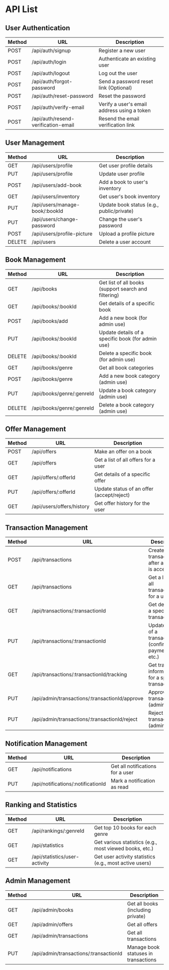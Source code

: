 # API List

## User Authentication

| Method | URL                                        | Description                                                |
|--------|--------------------------------------------|------------------------------------------------------------|
| POST   | /api/auth/signup                           | Register a new user                                        |
| POST   | /api/auth/login                            | Authenticate an existing user                              |
| POST   | /api/auth/logout                           | Log out the user                                           |
| POST   | /api/auth/forgot-password                  | Send a password reset link (Optional)                      |
| POST   | /api/auth/reset-password                   | Reset the password                                         |
| POST   | /api/auth/verify-email                     | Verify a user's email address using a token                |
| POST   | /api/auth/resend-verification-email        | Resend the email verification link                         |

## User Management

| Method | URL                                        | Description                                                |
|--------|--------------------------------------------|------------------------------------------------------------|
| GET    | /api/users/profile                         | Get user profile details                                   |
| PUT    | /api/users/profile                         | Update user profile                                        |
| POST   | /api/users/add-book                        | Add a book to user's inventory                             |
| GET    | /api/users/inventory                       | Get user's book inventory                                  |
| PUT    | /api/users/manage-book/:bookId             | Update book status (e.g., public/private)                  |
| PUT    | /api/users/change-password                 | Change the user's password                                 |
| POST   | /api/users/profile-picture                 | Upload a profile picture                                   |
| DELETE | /api/users                                 | Delete a user account                                      |

## Book Management

| Method | URL                                        | Description                                                |
|--------|--------------------------------------------|------------------------------------------------------------|
| GET    | /api/books                                 | Get list of all books (support search and filtering)       |
| GET    | /api/books/:bookId                         | Get details of a specific book                             |
| POST   | /api/books/add                             | Add a new book (for admin use)                             |
| PUT    | /api/books/:bookId                         | Update details of a specific book (for admin use)          |
| DELETE | /api/books/:bookId                         | Delete a specific book (for admin use)                     |
| GET    | /api/books/genre                           | Get all book categories                                    |
| POST   | /api/books/genre                           | Add a new book category (admin use)                        |
| PUT    | /api/books/genre/:genreId                  | Update a book category (admin use)                         |
| DELETE | /api/books/genre/:genreId                  | Delete a book category (admin use)                         |

## Offer Management

| Method | URL                                        | Description                                                |
|--------|--------------------------------------------|------------------------------------------------------------|
| POST   | /api/offers                                | Make an offer on a book                                    |
| GET    | /api/offers                                | Get a list of all offers for a user                        |
| GET    | /api/offers/:offerId                       | Get details of a specific offer                            |
| PUT    | /api/offers/:offerId                       | Update status of an offer (accept/reject)                  |
| GET    | /api/users/offers/history                  | Get offer history for the user                             |

## Transaction Management

| Method | URL                                        | Description                                                |
|--------|--------------------------------------------|------------------------------------------------------------|
| POST   | /api/transactions                          | Create a new transaction after an offer is accepted        |
| GET    | /api/transactions                          | Get a list of all transactions for a user                  |
| GET    | /api/transactions/:transactionId           | Get details of a specific transaction                      |
| PUT    | /api/transactions/:transactionId           | Update status of a transaction (confirmation, payment, etc.)|
| GET    | /api/transactions/:transactionId/tracking  | Get tracking information for a specific transaction        |
| PUT    | /api/admin/transactions/:transactionId/approve | Approve a transaction (admin use)                      |
| PUT    | /api/admin/transactions/:transactionId/reject | Reject a transaction (admin use)                        |

## Notification Management

| Method | URL                                        | Description                                                |
|--------|--------------------------------------------|------------------------------------------------------------|
| GET    | /api/notifications                         | Get all notifications for a user                           |
| PUT    | /api/notifications/:notificationId         | Mark a notification as read                                |

## Ranking and Statistics

| Method | URL                                        | Description                                                |
|--------|--------------------------------------------|------------------------------------------------------------|
| GET    | /api/rankings/:genreId                     | Get top 10 books for each genre                            |
| GET    | /api/statistics                            | Get various statistics (e.g., most viewed books, etc.)     |
| GET    | /api/statistics/user-activity              | Get user activity statistics (e.g., most active users)     |

## Admin Management

| Method | URL                                        | Description                                                |
|--------|--------------------------------------------|------------------------------------------------------------|
| GET    | /api/admin/books                           | Get all books (including private)                          |
| GET    | /api/admin/offers                          | Get all offers                                             |
| GET    | /api/admin/transactions                    | Get all transactions                                       |
| PUT    | /api/admin/transactions/:transactionId     | Manage book statuses in transactions                       |
